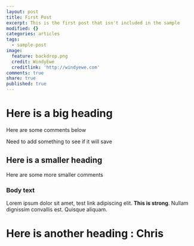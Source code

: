 ```yaml
---
layout: post
title: First Post
excerpt: This is the first post that isn't included in the sample
modified: {}
categories: articles
tags:
  - sample-post
image:
  feature: backdrop.png
  credit: WindyEwe
  creditlink: 'http://windyewe.com'
comments: true
share: true
published: true
---
```



# Here is a big heading
Here are some comments below

Need to add something to see if it will save

## Here is a smaller heading
Here are some more smaller comments

### Body text

Lorem ipsum dolor sit amet, test link adipiscing elit. **This is strong**. Nullam dignissim convallis est. Quisque aliquam.

# Here is another heading : Chris
